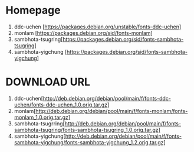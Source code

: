 # Homepage

1. ddc-uchen [https://packages.debian.org/unstable/fonts-ddc-uchen]
2. monlam [https://packages.debian.org/sid/fonts-monlam]
3. sambhota-tsugring[https://packages.debian.org/sid/fonts-sambhota-tsugring]
4. sambhota-yigchung [https://packages.debian.org/sid/fonts-sambhota-yigchung]

# DOWNLOAD URL

1. ddc-uchen[http://deb.debian.org/debian/pool/main/f/fonts-ddc-uchen/fonts-ddc-uchen_1.0.orig.tar.gz]
2. monlam[http://deb.debian.org/debian/pool/main/f/fonts-monlam/fonts-monlam_1.0.orig.tar.gz]
3. sambhota-tsugrring[http://deb.debian.org/debian/pool/main/f/fonts-sambhota-tsugring/fonts-sambhota-tsugring_1.0.orig.tar.gz]
4. sambhota-yigchung[http://deb.debian.org/debian/pool/main/f/fonts-sambhota-yigchung/fonts-sambhota-yigchung_1.2.orig.tar.gz]

